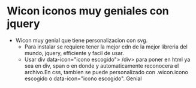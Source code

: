 # Wicon iconos muy geniales con jquery 
- Wicon muy genial que tiene personalizacion con svg. 
  - Para instalar se requiere tener la mejor cdn de la mejor libreria del mundo, jquery, efficiente y facil de usar.
  - Usar div data-icon="icono escogido"> /div> para poner en html ya sea en div, span o en donde y automaticamente reconocera el archivo.En css, tambien se puede personalizado con .wicon.icono escogido o data-icon="icono escogido". Genial 
